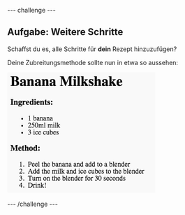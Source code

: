 \--- challenge \---

## Aufgabe: Weitere Schritte

Schaffst du es, alle Schritte für **dein** Rezept hinzuzufügen?

Deine Zubreitungsmethode sollte nun in etwa so aussehen:

![screenshot](images/recipe-more-method.png)

\--- /challenge \---